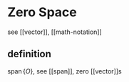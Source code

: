 # Zero Space

see [[vector]], [[math-notation]]

## definition

$\operatorname{span} \lbrace O \rbrace$, see [[span]], zero [[vector]]s
